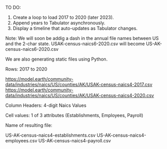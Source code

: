 TO DO:

1. Create a loop to load 2017 to 2020 (later 2023).
2. Append years to Tabulator asynchronously.
3. Display a timeline that auto-updates as Tabulator changes.

Note: We will soon be addig a dash in the annual file names between US and the 2-char state.
USAK-census-naics6-2020.csv will become US-AK-census-naics6-2020.csv

We are also generating static files using Python.

Rows: 2017 to 2020

https://model.earth/community-data/industries/naics/US/counties/AK/USAK-census-naics4-2017.csv
https://model.earth/community-data/industries/naics/US/counties/AK/USAK-census-naics4-2020.csv

Column Headers: 4-digit Naics Values

Cell values: 1 of 3 attributes (Establishments, Employees, Payroll)

Name of resulting file:

US-AK-census-naics4-establishments.csv
US-AK-census-naics4-employees.csv
US-AK-census-naics4-payroll.csv